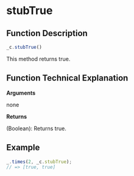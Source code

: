 # stubTrue

## Function Description

```javascript
_c.stubTrue()
```

This method returns true.

## Function Technical Explanation

**Arguments**

none

**Returns**

(Boolean): Returns true.

## Example

```javascript
_.times(2, _c.stubTrue);
// => [true, true]
```

